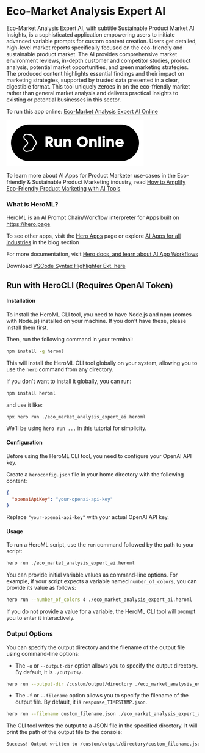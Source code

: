 # Eco-Market Analysis Expert AI

Eco-Market Analysis Expert AI, with subtitle Sustainable Product Market AI Insights, is a sophisticated application empowering users to initiate advanced variable prompts for custom content creation. Users get detailed, high-level market reports specifically focused on the eco-friendly and sustainable product market. The AI provides comprehensive market environment reviews, in-depth customer and competitor studies, product analysis, potential market opportunities, and green marketing strategies. The produced content highlights essential findings and their impact on marketing strategies, supported by trusted data presented in a clear, digestible format. This tool uniquely zeroes in on the eco-friendly market rather than general market analysis and delivers practical insights to existing or potential businesses in this sector.

To run this app online: [Eco-Market Analysis Expert AI Online](https://hero.page/app/eco-market-analysis-expert-ai-sustainable-product-market-ai-insights/Nik5HDVznE5XA2j5KFHp)

[![Run Eco-Market Analysis Expert AI Online](/assets/run.svg)](https://hero.page/app/eco-market-analysis-expert-ai-sustainable-product-market-ai-insights/Nik5HDVznE5XA2j5KFHp)

To learn more about AI Apps for Product Marketer use-cases in the Eco-friendly & Sustainable Product Marketing industry, read [How to Amplify Eco-Friendly Product Marketing with AI Tools](https://hero.page/blog/ai/eco-friendly-and-sustainable-product-marketing/how-to-amplify-eco-friendly-product-marketing-with-ai-tools/170846)

### What is HeroML?
HeroML is an AI Prompt Chain/Workflow interpreter for Apps built on https://hero.page 

To see other apps, visit the [Hero Apps](https://hero.page/apps) page or explore [AI Apps for all industries](https://hero.page/blog) in the blog section

For more documentation, visit [Hero docs, and learn about AI App Workflows](https://hero.page/tutorials/introduction-to-heroml)

Download [VSCode Syntax Highlighter Ext. here](https://marketplace.visualstudio.com/items?itemName=hero-page.heroml)

## Run with HeroCLI (Requires OpenAI Token)

#### Installation

To install the HeroML CLI tool, you need to have Node.js and npm (comes with Node.js) installed on your machine. If you don't have these, please install them first. 

Then, run the following command in your terminal:

```bash
npm install -g heroml
```

This will install the HeroML CLI tool globally on your system, allowing you to use the `hero` command from any directory.

If you don't want to install it globally, you can run:

```bash
npm install heroml
```

and use it like:

```bash
npx hero run ./eco_market_analysis_expert_ai.heroml
```

We'll be using `hero run ...` in this tutorial for simplicity.

#### Configuration

Before using the HeroML CLI tool, you need to configure your OpenAI API key. 

Create a `heroconfig.json` file in your home directory with the following content:

```json
{
  "openaiApiKey": "your-openai-api-key"
}
```

Replace `"your-openai-api-key"` with your actual OpenAI API key.

#### Usage

To run a HeroML script, use the `run` command followed by the path to your script:

```bash
hero run ./eco_market_analysis_expert_ai.heroml
```

You can provide initial variable values as command-line options. For example, if your script expects a variable named `number_of_colors`, you can provide its value as follows:

```bash
hero run --number_of_colors 4 ./eco_market_analysis_expert_ai.heroml
```

If you do not provide a value for a variable, the HeroML CLI tool will prompt you to enter it interactively.

### Output Options

You can specify the output directory and the filename of the output file using command-line options:

- The `-o` or `--output-dir` option allows you to specify the output directory. By default, it is `./outputs/`.

```bash
hero run --output-dir /custom/output/directory ./eco_market_analysis_expert_ai.heroml
```

- The `-f` or `--filename` option allows you to specify the filename of the output file. By default, it is `response_TIMESTAMP.json`.

```bash
hero run --filename custom_filename.json ./eco_market_analysis_expert_ai.heroml
```

The CLI tool writes the output to a JSON file in the specified directory. It will print the path of the output file to the console:

```bash
Success! Output written to /custom/output/directory/custom_filename.json
```

